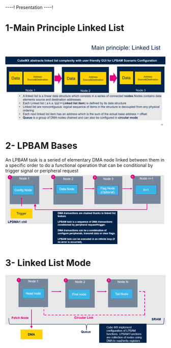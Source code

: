 ----!
Presentation
----!
# 1-Main Principle Linked List
![theory1](./img/12.png)

# 2- LPBAM Bases
An LPBAM task is a seried of elementary DMA node linked between them in a specific order to do a functional operation that can be conditional by trigger signal or peripheral request
![theory1](./img/23.png)

# 3- Linked List Mode
![theory1](./img/24.png)

